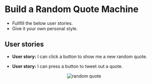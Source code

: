 # Build a Random Quote Machine

* Fullfill the below user stories.
* Give it your own personal style.

## User stories

* <strong>User story:</strong> I can click a button to show me a new random quote.

* <strong>User story:</strong> I can press a button to tweet out a quote.

<p align="center">
	<img src="Random Quote Machine/Capture.png" alt="random quote">
</p>